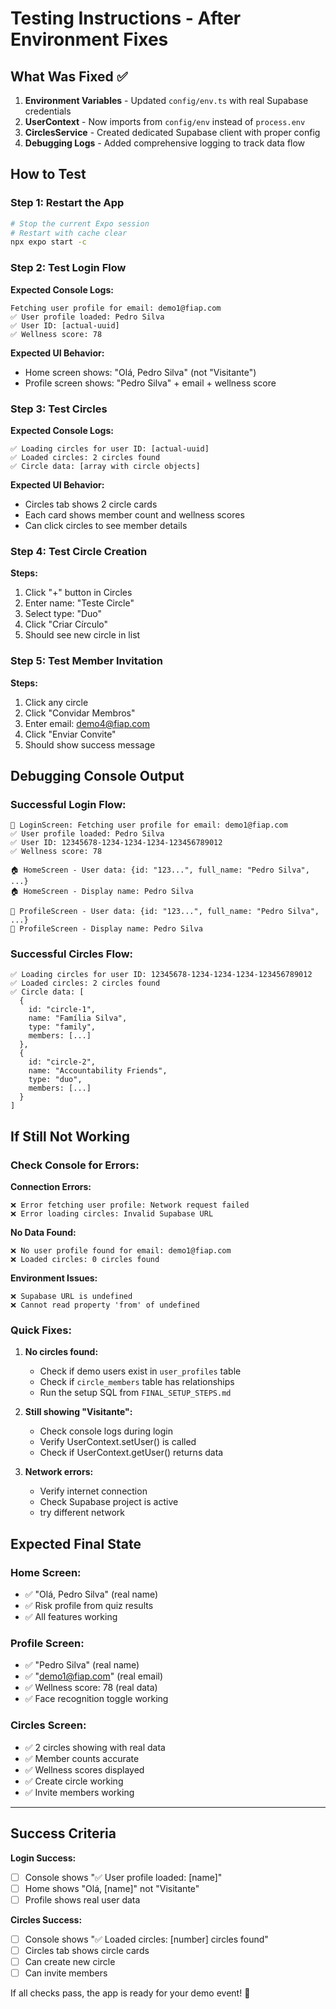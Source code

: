 # Testing Instructions - After Environment Fixes

## What Was Fixed ✅

1. **Environment Variables** - Updated `config/env.ts` with real Supabase credentials
2. **UserContext** - Now imports from `config/env` instead of `process.env`
3. **CirclesService** - Created dedicated Supabase client with proper config
4. **Debugging Logs** - Added comprehensive logging to track data flow

## How to Test

### Step 1: Restart the App
```bash
# Stop the current Expo session
# Restart with cache clear
npx expo start -c
```

### Step 2: Test Login Flow

**Expected Console Logs:**
```
Fetching user profile for email: demo1@fiap.com
✅ User profile loaded: Pedro Silva
✅ User ID: [actual-uuid]
✅ Wellness score: 78
```

**Expected UI Behavior:**
- Home screen shows: "Olá, Pedro Silva" (not "Visitante")
- Profile screen shows: "Pedro Silva" + email + wellness score

### Step 3: Test Circles

**Expected Console Logs:**
```
✅ Loading circles for user ID: [actual-uuid]
✅ Loaded circles: 2 circles found
✅ Circle data: [array with circle objects]
```

**Expected UI Behavior:**
- Circles tab shows 2 circle cards
- Each card shows member count and wellness scores
- Can click circles to see member details

### Step 4: Test Circle Creation

**Steps:**
1. Click "+" button in Circles
2. Enter name: "Teste Circle"
3. Select type: "Duo"
4. Click "Criar Círculo"
5. Should see new circle in list

### Step 5: Test Member Invitation

**Steps:**
1. Click any circle
2. Click "Convidar Membros"
3. Enter email: demo4@fiap.com
4. Click "Enviar Convite"
5. Should show success message

## Debugging Console Output

### Successful Login Flow:
```
🔹 LoginScreen: Fetching user profile for email: demo1@fiap.com
✅ User profile loaded: Pedro Silva
✅ User ID: 12345678-1234-1234-1234-123456789012
✅ Wellness score: 78

🏠 HomeScreen - User data: {id: "123...", full_name: "Pedro Silva", ...}
🏠 HomeScreen - Display name: Pedro Silva

👤 ProfileScreen - User data: {id: "123...", full_name: "Pedro Silva", ...}
👤 ProfileScreen - Display name: Pedro Silva
```

### Successful Circles Flow:
```
✅ Loading circles for user ID: 12345678-1234-1234-1234-123456789012
✅ Loaded circles: 2 circles found
✅ Circle data: [
  {
    id: "circle-1",
    name: "Família Silva",
    type: "family",
    members: [...]
  },
  {
    id: "circle-2", 
    name: "Accountability Friends",
    type: "duo",
    members: [...]
  }
]
```

## If Still Not Working

### Check Console for Errors:

**Connection Errors:**
```
❌ Error fetching user profile: Network request failed
❌ Error loading circles: Invalid Supabase URL
```

**No Data Found:**
```
❌ No user profile found for email: demo1@fiap.com
❌ Loaded circles: 0 circles found
```

**Environment Issues:**
```
❌ Supabase URL is undefined
❌ Cannot read property 'from' of undefined
```

### Quick Fixes:

1. **No circles found:**
   - Check if demo users exist in `user_profiles` table
   - Check if `circle_members` table has relationships
   - Run the setup SQL from `FINAL_SETUP_STEPS.md`

2. **Still showing "Visitante":**
   - Check console logs during login
   - Verify UserContext.setUser() is called
   - Check if UserContext.getUser() returns data

3. **Network errors:**
   - Verify internet connection
   - Check Supabase project is active
   - try different network

## Expected Final State

### Home Screen:
- ✅ "Olá, Pedro Silva" (real name)
- ✅ Risk profile from quiz results
- ✅ All features working

### Profile Screen:
- ✅ "Pedro Silva" (real name)
- ✅ "demo1@fiap.com" (real email)
- ✅ Wellness score: 78 (real data)
- ✅ Face recognition toggle working

### Circles Screen:
- ✅ 2 circles showing with real data
- ✅ Member counts accurate
- ✅ Wellness scores displayed
- ✅ Create circle working
- ✅ Invite members working

---

## Success Criteria

**Login Success:**
- [ ] Console shows "✅ User profile loaded: [name]"
- [ ] Home shows "Olá, [name]" not "Visitante"
- [ ] Profile shows real user data

**Circles Success:**
- [ ] Console shows "✅ Loaded circles: [number] circles found"
- [ ] Circles tab shows circle cards
- [ ] Can create new circle
- [ ] Can invite members

If all checks pass, the app is ready for your demo event! 🎉